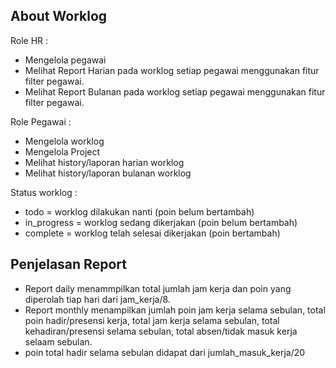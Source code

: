 

## About Worklog

Role HR :
-  Mengelola pegawai
-  Melihat Report Harian pada worklog setiap pegawai menggunakan fitur filter pegawai.
-  Melihat Report Bulanan pada worklog setiap pegawai menggunakan fitur filter pegawai.

Role Pegawai :
- Mengelola worklog
- Mengelola Project
- Melihat history/laporan harian worklog
- Melihat history/laporan bulanan worklog

Status worklog :
- todo = worklog dilakukan nanti (poin belum bertambah)
- in_progress = worklog sedang dikerjakan (poin belum bertambah)
- complete = worklog telah selesai dikerjakan (poin bertambah)

## Penjelasan Report
- Report daily menammpilkan total jumlah jam kerja dan poin yang diperolah tiap hari dari jam_kerja/8.
- Report monthly menampilkan jumlah poin jam kerja selama sebulan, total poin hadir/presensi kerja, total jam kerja selama sebulan, total kehadiran/presensi selama sebulan, total absen/tidak masuk kerja selaam sebulan.
- poin total hadir selama sebulan didapat dari jumlah_masuk_kerja/20



